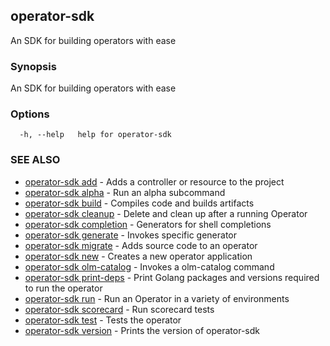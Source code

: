 ## operator-sdk

An SDK for building operators with ease

### Synopsis

An SDK for building operators with ease

### Options

```
  -h, --help   help for operator-sdk
```

### SEE ALSO

* [operator-sdk add](operator-sdk_add.md)	 - Adds a controller or resource to the project
* [operator-sdk alpha](operator-sdk_alpha.md)	 - Run an alpha subcommand
* [operator-sdk build](operator-sdk_build.md)	 - Compiles code and builds artifacts
* [operator-sdk cleanup](operator-sdk_cleanup.md)	 - Delete and clean up after a running Operator
* [operator-sdk completion](operator-sdk_completion.md)	 - Generators for shell completions
* [operator-sdk generate](operator-sdk_generate.md)	 - Invokes specific generator
* [operator-sdk migrate](operator-sdk_migrate.md)	 - Adds source code to an operator
* [operator-sdk new](operator-sdk_new.md)	 - Creates a new operator application
* [operator-sdk olm-catalog](operator-sdk_olm-catalog.md)	 - Invokes a olm-catalog command
* [operator-sdk print-deps](operator-sdk_print-deps.md)	 - Print Golang packages and versions required to run the operator
* [operator-sdk run](operator-sdk_run.md)	 - Run an Operator in a variety of environments
* [operator-sdk scorecard](operator-sdk_scorecard.md)	 - Run scorecard tests
* [operator-sdk test](operator-sdk_test.md)	 - Tests the operator
* [operator-sdk version](operator-sdk_version.md)	 - Prints the version of operator-sdk

